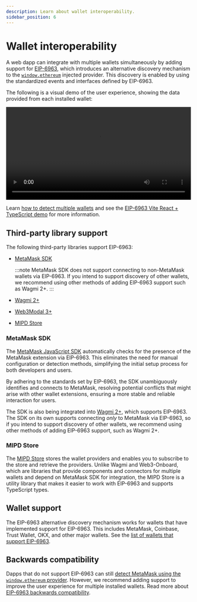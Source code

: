 ```yaml
---
description: Learn about wallet interoperability.
sidebar_position: 6
---
```


# Wallet interoperability

A web dapp can integrate with multiple wallets simultaneously by adding support for
[EIP-6963](https://eips.ethereum.org/EIPS/eip-6963), which introduces an alternative discovery
mechanism to the [`window.ethereum`](apis.md#ethereum-provider-api) injected provider.
This discovery is enabled by using the standardized events and interfaces defined by EIP-6963.

The following is a visual demo of the user experience, showing the data provided from each installed wallet:

<p align="center">
  <video width="100%" controls>
    <source src="/update-wallet-interop/eip-6963.mp4" />
  </video>
</p>

Learn [how to detect multiple wallets](../how-to/connect/detect-wallet/metamask.md#detect-multiple-wallets)
and see the
[EIP-6963 Vite React + TypeScript demo](https://github.com/MetaMask/vite-react-ts-eip-6963/tree/main)
for more information.

## Third-party library support

The following third-party libraries support EIP-6963:

- [MetaMask SDK](../how-to/connect/set-up-sdk/javascript/index.md)

  :::note
  MetaMask SDK does not support connecting to non-MetaMask wallets via EIP-6963.
  If you intend to support discovery of other wallets, we recommend using other methods of adding
  EIP-6963 support such as Wagmi 2+.
  :::

- [Wagmi 2+](https://wagmi.sh)

- [Web3Modal 3+](https://docs.walletconnect.com/web3modal/about)

- [MIPD Store](https://github.com/wevm/mipd)

### MetaMask SDK

The [MetaMask JavaScript SDK](../how-to/connect/set-up-sdk/javascript/index.md) automatically checks
for the presence of the MetaMask extension via EIP-6963.
This eliminates the need for manual configuration or detection methods, simplifying the initial
setup process for both developers and users.

By adhering to the standards set by EIP-6963, the SDK unambiguously identifies and connects to
MetaMask, resolving potential conflicts that might arise with other wallet extensions, ensuring a
more stable and reliable interaction for users.

The SDK is also being integrated into [Wagmi 2+](https://wagmi.sh/), which supports EIP-6963.
The SDK on its own supports connecting *only* to MetaMask via EIP-6963, so if you intend to support
discovery of other wallets, we recommend using other methods of adding EIP-6963 support, such as
Wagmi 2+.

### MIPD Store

The [MIPD Store](https://github.com/wevm/mipd) stores the wallet providers and enables you to
subscribe to the store and retrieve the providers.
Unlike Wagmi and Web3-Onboard, which are libraries that provide components and connectors for
multiple wallets and depend on MetaMask SDK for integration, the MIPD Store is a utility library
that makes it easier to work with EIP-6963 and supports TypeScript types.

## Wallet support

The EIP-6963 alternative discovery mechanism works for wallets that have implemented support for EIP-6963.
This includes MetaMask, Coinbase, Trust Wallet, OKX, and other major wallets.
See the [list of wallets that support EIP-6963](https://github.com/WalletConnect/EIP6963/blob/master/src/utils/constants.ts).

## Backwards compatibility

Dapps that do not support EIP-6963 can still
[detect MetaMask using the `window.ethereum` provider](../how-to/connect/detect-wallet/metamask.md).
However, we recommend adding support to improve the user experience for multiple installed wallets.
Read more about [EIP-6963 backwards compatibility](https://eips.ethereum.org/EIPS/eip-6963#backwards-compatibility).
